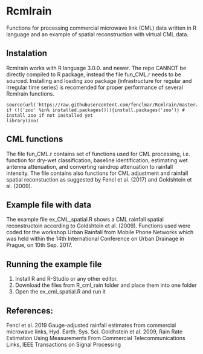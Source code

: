 # Rcmlrain
Functions for processing commercial microwave link (CML) data written in R language and an example of spatial reconstruction with virtual CML data.

## Instalation
Rcmlrain works with R language 3.0.0. and newer.  The repo CANNOT be directly compiled to R package, instead the file fun_CML.r needs to be sourced. Installing and loading zoo package (infrastructure for regular and irregular time series) is recomended for proper performance of several Rcmlrain functions.

```
source(url('https://raw.githubusercontent.com/fenclmar/Rcmlrain/master/Rcmlrain/fun_CML.r'))
if (!('zoo' %in% installed.packages())){install.packages('zoo')} # install zoo if not installed yet
library(zoo)
```

## CML functions
The file fun_CML.r contains set of functions used for CML processing, i.e. function for dry-wet classification, baseline identification, estimating wet antenna attenuation, and converting raindrop attenuation to rainfall intensity. The file contains also functions for CML adjustment and rainfall spatial reconstuction as suggested by Fencl et al. (2017) and Goldshtein et al. (2009). 

## Example file with data
The example file ex_CML_spatial.R  shows a CML rainfall spatial reconstructoin according to  Goldshtein et al. (2009). Functions used were coded for the workshop Urban Rainfall from Mobile Phone Networks which was held within the 14th International Conference on Urban Drainage in Prague, on 10th Sep. 2017.

## Running the example file

1. Install R and R-Studio or any other editor.
2. Download the files from R_cml_rain folder and place them into one folder
3. Open the ex_cml_spatial.R and run it

## References:
Fencl et al. 2019 Gauge-adjusted rainfall estimates from commercial microwave links, Hyd. Earth. Sys. Sci.
Goldhstein et al. 2009, Rain Rate Estimation Using Measurements From Commercial Telecommunications Links, IEEE Transactions on Signal Processing
